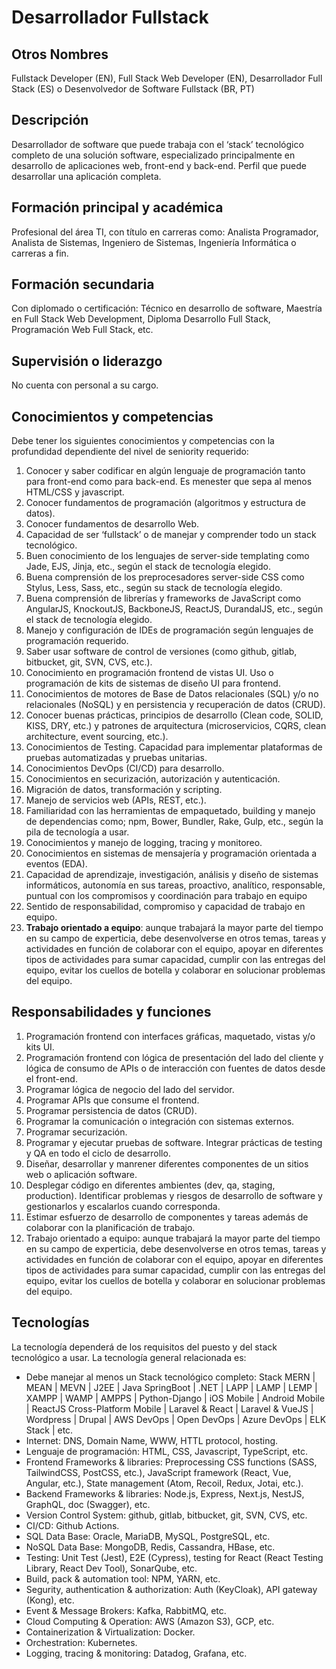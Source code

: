 # Desarrollador Fullstack

## Otros Nombres

Fullstack Developer (EN), Full Stack Web Developer (EN), Desarrollador Full Stack (ES) o Desenvolvedor de Software Fullstack (BR, PT)

## Descripción

Desarrollador de software que puede trabaja con el ‘stack’ tecnológico completo de una solución software, especializado principalmente en desarrollo de aplicaciones web, front-end y back-end. Perfil que puede desarrollar una aplicación completa. 

## Formación principal y académica

Profesional del área TI, con título en carreras como: Analista Programador, Analista de Sistemas, Ingeniero de Sistemas, Ingeniería Informática o carreras a fin. 

## Formación secundaria

Con diplomado o certificación: Técnico en desarrollo de software, Maestría en Full Stack Web Development, Diploma Desarrollo Full Stack, Programación Web Full Stack, etc. 

## Supervisión o liderazgo

No cuenta con personal a su cargo. 

## Conocimientos y competencias

Debe tener los siguientes conocimientos y competencias con la profundidad dependiente del nivel de seniority requerido:

1. Conocer y saber codificar en algún lenguaje de programación tanto para front-end como para back-end. Es menester que sepa al menos HTML/CSS y javascript. 
2. Conocer fundamentos de programación (algoritmos y estructura de datos).  
3. Conocer fundamentos de desarrollo Web. 
4. Capacidad de ser ‘fullstack’ o de manejar y comprender todo un stack tecnológico. 
5. Buen conocimiento de los lenguajes de server-side templating como Jade, EJS, Jinja, etc., según el stack de tecnología elegido.
6. Buena comprensión de los preprocesadores server-side CSS como Stylus, Less, Sass, etc., según su stack de tecnología elegido.
7. Buena comprensión de librerías y frameworks de JavaScript como AngularJS, KnockoutJS, BackboneJS, ReactJS, DurandalJS, etc., según el stack de tecnología elegido.
8. Manejo y configuración de IDEs de programación según lenguajes de programación requerido.
9. Saber usar software de control de versiones (como github, gitlab, bitbucket, git, SVN, CVS, etc.). 
10. Conocimiento en programación frontend de vistas UI. Uso o programación de kits de sistemas de diseño UI para frontend.
11. Conocimientos de motores de Base de Datos relacionales (SQL) y/o no relacionales (NoSQL) y en persistencia y recuperación de datos (CRUD). 
12. Conocer buenas prácticas, principios de desarrollo (Clean code, SOLID, KISS, DRY, etc.) y patrones de arquitectura (microservicios, CQRS, clean architecture, event sourcing, etc.).  
13. Conocimientos de Testing. Capacidad para implementar plataformas de pruebas automatizadas y pruebas unitarias.
14. Conocimientos DevOps (CI/CD) para desarrollo. 
15. Conocimientos en securización, autorización y autenticación.
16. Migración de datos, transformación y scripting.
14. Manejo de servicios web (APIs, REST, etc.).
15. Familiaridad con las herramientas de empaquetado, building y manejo de dependencias como; npm, Bower, Bundler, Rake, Gulp, etc., según la pila de tecnología a usar.
16. Conocimientos y manejo de logging, tracing y monitoreo.
17. Conocimientos en sistemas de mensajería y programación orientada a eventos (EDA).
18. Capacidad de aprendizaje, investigación, análisis y diseño de sistemas informáticos, autonomía en sus tareas, proactivo, analítico, responsable, puntual con los compromisos y coordinación para trabajo en equipo
19.	Sentido de responsabilidad, compromiso y capacidad de trabajo en equipo. 
20. **Trabajo orientado a equipo**: aunque trabajará la mayor parte del tiempo en su campo de experticia, debe desenvolverse en otros temas, tareas y actividades en función de colaborar con el equipo, apoyar en diferentes tipos de actividades para sumar capacidad, cumplir con las entregas del equipo, evitar los cuellos de botella y colaborar en solucionar problemas del equipo. 

## Responsabilidades y funciones

1. Programación frontend con interfaces gráficas, maquetado, vistas y/o kits UI.
2. Programación frontend con lógica de presentación del lado del cliente y lógica de consumo de APIs o de interacción con fuentes de datos desde el front-end. 
3. Programar lógica de negocio del lado del servidor.
4. Programar APIs que consume el frontend. 
5. Programar persistencia de datos (CRUD).
6. Programar la comunicación o integración con sistemas externos.
7. Programar securización.
8. Programar y ejecutar pruebas de software. Integrar prácticas de testing y QA en todo el ciclo de desarrollo.
9. Diseñar, desarrollar y manrener diferentes componentes de un sitios web o aplicación software. 
10. Desplegar código en diferentes ambientes (dev, qa, staging, production).
Identificar problemas y riesgos de desarrollo de software y gestionarlos y escalarlos cuando corresponda. 
11. Estimar esfuerzo de desarrollo de componentes y tareas además de colaborar con la planificación de trabajo.
12. Trabajo orientado a equipo: aunque trabajará la mayor parte del tiempo en su campo de experticia, debe desenvolverse en otros temas, tareas y actividades en función de colaborar con el equipo, apoyar en diferentes tipos de actividades para sumar capacidad, cumplir con las entregas del equipo, evitar los cuellos de botella y colaborar en solucionar problemas del equipo.

## Tecnologías

La tecnología dependerá de los requisitos del puesto y del stack tecnológico a usar. La tecnología general relacionada es:

- Debe manejar al menos un Stack tecnológico completo: Stack MERN | MEAN | MEVN | J2EE | Java SpringBoot | .NET | LAPP | LAMP | LEMP | XAMPP | WAMP | AMPPS | Python-Django | iOS Mobile | Android Mobile | ReactJS Cross-Platform Mobile | Laravel & React | Laravel & VueJS | Wordpress | Drupal | AWS DevOps | Open DevOps | Azure DevOps | ELK Stack | etc. 
- Internet: DNS, Domain Name, WWW, HTTL protocol, hosting.
- Lenguaje de programación: HTML, CSS, Javascript, TypeScript, etc.
- Frontend Frameworks & libraries: Preprocessing CSS functions (SASS, TailwindCSS, PostCSS, etc.), JavaScript framework (React, Vue, Angular, etc.), State management (Atom, Recoil, Redux, Jotai, etc.).
- Backend Frameworks & libraries: Node.js, Express, Next.js, NestJS, GraphQL, doc (Swagger), etc.
- Version Control System: github, gitlab, bitbucket, git, SVN, CVS, etc.
- CI/CD: Github Actions.
- SQL Data Base: Oracle, MariaDB, MySQL, PostgreSQL, etc.
- NoSQL Data Base: MongoDB, Redis, Cassandra, HBase, etc.
- Testing: Unit Test (Jest), E2E (Cypress), testing for React (React Testing Library, React Dev Tool), SonarQube, etc.
- Build, pack & automation tool: NPM, YARN, etc.
- Segurity, authentication & authorization: Auth (KeyCloak), API gateway (Kong), etc.
- Event & Message Brokers: Kafka, RabbitMQ, etc. 
- Cloud Computing & Operation: AWS (Amazon S3), GCP, etc.
- Containerization & Virtualization: Docker.
- Orchestration: Kubernetes.
- Logging, tracing & monitoring: Datadog, Grafana, etc.

